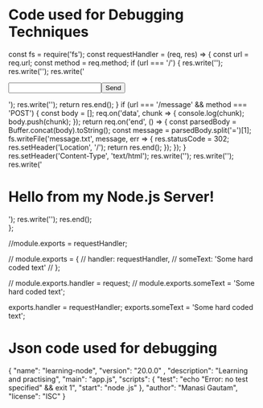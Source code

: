 # Code used for Debugging Techniques

const fs = require('fs');
const requestHandler = (req, res) => {
    const url = req.url;
    const method = req.method;
    if (url === '/') {
        res.write('<html>');
        res.write('<head><title>Enter Message</title><head>');
        res.write('<body><form action="/message" method="POST"><input type="text" name="message"><button type="submit">Send</button></form></body>');
        res.write('</html>');
        return res.end();
    }
    if (url === '/message' && method === 'POST') {
        const body = [];
        req.on('data', chunk => {
          console.log(chunk);
          body.push(chunk);
        });
        return req.on('end', () => {
            const parsedBody = Buffer.concat(body).toString();
            const message = parsedBody.split('=')[1];
            fs.writeFile('message.txt', message, err => {
                res.statusCode = 302;
                res.setHeader('Location', '/');
                return res.end();
            });
        });
    }
      res.setHeader('Content-Type', 'text/html');
      res.write('<html>');
      res.write('<head><title>My First Page</title><head>');
      res.write('<body><h1>Hello from my Node.js Server!</h1></body>');
      res.write('</html>');
      res.end();  
};

//module.exports = requestHandler;

// module.exports = {
//     handler: requestHandler,
//     someText: 'Some hard coded text'
// };

// module.exports.handler = request;
// module.exports.someText = 'Some hard coded text';

exports.handler = requestHandler;
exports.someText = 'Some hard coded text';

# Json code used for debugging
{
    "name": "learning-node",
    "version": "20.0.0" ,
    "description": "Learning and practising",
    "main": "app.js",
    "scripts": {
        "test": "echo \"Error: no test specified\" && exit 1",
        "start": "node .js"
    },
    "author": "Manasi Gautam",
    "license": "ISC"
}



